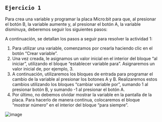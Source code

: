 ## `Ejercicio 1`

Para crea una variable y programar la placa Micro:bit para que, al presionar el botón B, la variable aumente y, al presionar el botón A, la variable disminuya,
deberemos seguir los siguientes pasos:

A continuación, se detallan los pasos a seguir para resolver la actividad 1:

1. Para utilizar una variable, comenzamos por crearla haciendo clic en el botón “Crear variable”.
2. Una vez creada, le asignamos un valor inicial en el interior del bloque “al iniciar”, utilizando el bloque “establecer variable para”. Asignaremos un valor inicial de, por ejemplo, 3.
3. A continuación, utilizaremos los bloques de entrada para programar el cambio de la variable al presionar los botones A y B. Realizaremos estos cambios utilizando los bloques “cambiar variable por”, sumando 1 al presionar botón B, y sumando -1 al presionar el botón A. 
4. Por último, no debemos olvidar mostrar la variable en la pantalla de la placa. Para hacerlo de manera continua, colocaremos el bloque “mostrar número” en el interior del bloque “para siempre”.

![image](Captura.PNG…])
